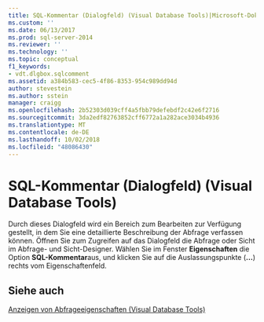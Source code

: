 ```yaml
---
title: SQL-Kommentar (Dialogfeld) (Visual Database Tools)|Microsoft-Dokumente
ms.custom: ''
ms.date: 06/13/2017
ms.prod: sql-server-2014
ms.reviewer: ''
ms.technology: ''
ms.topic: conceptual
f1_keywords:
- vdt.dlgbox.sqlcomment
ms.assetid: a384b583-cec5-4f86-8353-954c989dd94d
author: stevestein
ms.author: sstein
manager: craigg
ms.openlocfilehash: 2b52303d039cff4a5fbb79defebdf2c42e6f2716
ms.sourcegitcommit: 3da2edf82763852cff6772a1a282ace3034b4936
ms.translationtype: MT
ms.contentlocale: de-DE
ms.lasthandoff: 10/02/2018
ms.locfileid: "48086430"
---
```

# <a name="sql-comment-dialog-box-visual-database-tools"></a>SQL-Kommentar (Dialogfeld) (Visual Database Tools)
  Durch dieses Dialogfeld wird ein Bereich zum Bearbeiten zur Verfügung gestellt, in dem Sie eine detaillierte Beschreibung der Abfrage verfassen können. Öffnen Sie zum Zugreifen auf das Dialogfeld die Abfrage oder Sicht im Abfrage- und Sicht-Designer. Wählen Sie im Fenster **Eigenschaften** die Option **SQL-Kommentar**aus, und klicken Sie auf die Auslassungspunkte (**…**) rechts vom Eigenschaftenfeld.  
  
## <a name="see-also"></a>Siehe auch  
 [Anzeigen von Abfrageeigenschaften &#40;Visual Database Tools&#41;](visual-database-tools.md)  
  
  
